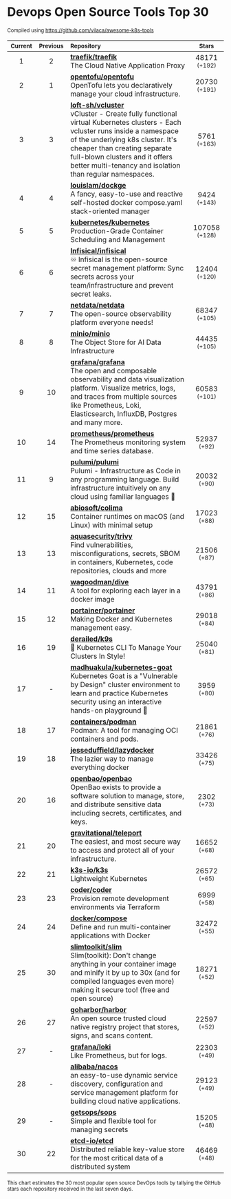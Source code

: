 # Devops Open Source Tools Top 30
<sup>Compiled using https://github.com/vilaca/awesome-k8s-tools</sup>
<div align="center">

|<sub>Current</sub>|<sub>Previous</sub>|<sub>Repository</sub>|<sub>Stars</sub>|
|:---:|:---:|:---|:---:|
|1|2|[**traefik/traefik**](https://github.com/traefik/traefik)<br/>The Cloud Native Application Proxy|48171 <sup>(+192)</sup>|
|2|1|[**opentofu/opentofu**](https://github.com/opentofu/opentofu)<br/>OpenTofu lets you declaratively manage your cloud infrastructure.|20730 <sup>(+191)</sup>|
|3|3|[**loft-sh/vcluster**](https://github.com/loft-sh/vcluster)<br/>vCluster - Create fully functional virtual Kubernetes clusters - Each vcluster runs inside a namespace of the underlying k8s cluster. It's cheaper than creating separate full-blown clusters and it offers better multi-tenancy and isolation than regular namespaces.|5761 <sup>(+163)</sup>|
|4|4|[**louislam/dockge**](https://github.com/louislam/dockge)<br/>A fancy, easy-to-use and reactive self-hosted docker compose.yaml stack-oriented manager|9424 <sup>(+143)</sup>|
|5|5|[**kubernetes/kubernetes**](https://github.com/kubernetes/kubernetes)<br/>Production-Grade Container Scheduling and Management|107058 <sup>(+128)</sup>|
|6|6|[**Infisical/infisical**](https://github.com/Infisical/infisical)<br/>♾ Infisical is the open-source secret management platform: Sync secrets across your team/infrastructure and prevent secret leaks.|12404 <sup>(+120)</sup>|
|7|7|[**netdata/netdata**](https://github.com/netdata/netdata)<br/>The open-source observability platform everyone needs!|68347 <sup>(+105)</sup>|
|8|8|[**minio/minio**](https://github.com/minio/minio)<br/>The Object Store for AI Data Infrastructure|44435 <sup>(+105)</sup>|
|9|10|[**grafana/grafana**](https://github.com/grafana/grafana)<br/>The open and composable observability and data visualization platform. Visualize metrics, logs, and traces from multiple sources like Prometheus, Loki, Elasticsearch, InfluxDB, Postgres and many more. |60583 <sup>(+101)</sup>|
|10|14|[**prometheus/prometheus**](https://github.com/prometheus/prometheus)<br/>The Prometheus monitoring system and time series database.|52937 <sup>(+92)</sup>|
|11|9|[**pulumi/pulumi**](https://github.com/pulumi/pulumi)<br/>Pulumi - Infrastructure as Code in any programming language. Build infrastructure intuitively on any cloud using familiar languages 🚀|20032 <sup>(+90)</sup>|
|12|15|[**abiosoft/colima**](https://github.com/abiosoft/colima)<br/>Container runtimes on macOS (and Linux) with minimal setup|17023 <sup>(+88)</sup>|
|13|13|[**aquasecurity/trivy**](https://github.com/aquasecurity/trivy)<br/>Find vulnerabilities, misconfigurations, secrets, SBOM in containers, Kubernetes, code repositories, clouds and more|21506 <sup>(+87)</sup>|
|14|11|[**wagoodman/dive**](https://github.com/wagoodman/dive)<br/>A tool for exploring each layer in a docker image|43791 <sup>(+86)</sup>|
|15|12|[**portainer/portainer**](https://github.com/portainer/portainer)<br/>Making Docker and Kubernetes management easy.|29018 <sup>(+84)</sup>|
|16|19|[**derailed/k9s**](https://github.com/derailed/k9s)<br/>🐶 Kubernetes CLI To Manage Your Clusters In Style!|25040 <sup>(+81)</sup>|
|17|-|[**madhuakula/kubernetes-goat**](https://github.com/madhuakula/kubernetes-goat)<br/>Kubernetes Goat is a "Vulnerable by Design" cluster environment to learn and practice Kubernetes security using an interactive hands-on playground 🚀|3959 <sup>(+80)</sup>|
|18|17|[**containers/podman**](https://github.com/containers/podman)<br/>Podman: A tool for managing OCI containers and pods.|21861 <sup>(+76)</sup>|
|19|18|[**jesseduffield/lazydocker**](https://github.com/jesseduffield/lazydocker)<br/>The lazier way to manage everything docker|33426 <sup>(+75)</sup>|
|20|16|[**openbao/openbao**](https://github.com/openbao/openbao)<br/>OpenBao exists to provide a software solution to manage, store, and distribute sensitive data including secrets, certificates, and keys.|2302 <sup>(+73)</sup>|
|21|20|[**gravitational/teleport**](https://github.com/gravitational/teleport)<br/>The easiest, and most secure way to access and protect all of your infrastructure.|16652 <sup>(+68)</sup>|
|22|21|[**k3s-io/k3s**](https://github.com/k3s-io/k3s)<br/>Lightweight Kubernetes|26572 <sup>(+65)</sup>|
|23|23|[**coder/coder**](https://github.com/coder/coder)<br/>Provision remote development environments via Terraform|6999 <sup>(+58)</sup>|
|24|24|[**docker/compose**](https://github.com/docker/compose)<br/>Define and run multi-container applications with Docker|32472 <sup>(+55)</sup>|
|25|30|[**slimtoolkit/slim**](https://github.com/slimtoolkit/slim)<br/>Slim(toolkit): Don't change anything in your container image and minify it by up to 30x (and for compiled languages even more) making it secure too! (free and open source)|18271 <sup>(+52)</sup>|
|26|27|[**goharbor/harbor**](https://github.com/goharbor/harbor)<br/>An open source trusted cloud native registry project that stores, signs, and scans content.|22597 <sup>(+52)</sup>|
|27|-|[**grafana/loki**](https://github.com/grafana/loki)<br/>Like Prometheus, but for logs.|22303 <sup>(+49)</sup>|
|28|-|[**alibaba/nacos**](https://github.com/alibaba/nacos)<br/>an easy-to-use dynamic service discovery, configuration and service management platform for building cloud native applications.|29123 <sup>(+49)</sup>|
|29|-|[**getsops/sops**](https://github.com/getsops/sops)<br/>Simple and flexible tool for managing secrets|15205 <sup>(+48)</sup>|
|30|22|[**etcd-io/etcd**](https://github.com/etcd-io/etcd)<br/>Distributed reliable key-value store for the most critical data of a distributed system|46469 <sup>(+48)</sup>|


</div>

<sub>This chart estimates the 30 most popular open source DevOps tools by tallying the GitHub stars each repository received in the last seven days.</sub>
